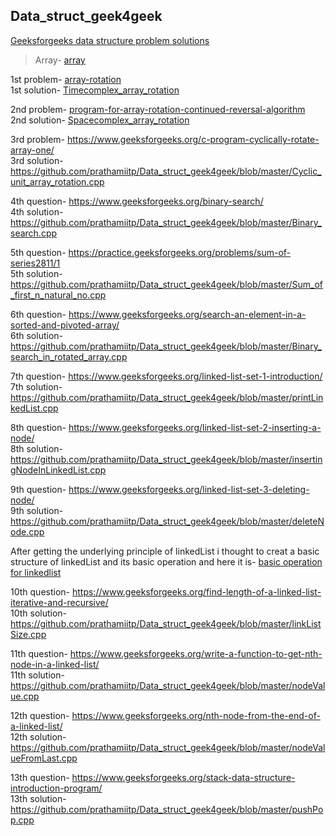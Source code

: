 ## Data_struct_geek4geek

<a href="https://www.geeksforgeeks.org/data-structures/">Geeksforgeeks data structure problem solutions</a>


> Array- <a href="https://www.geeksforgeeks.org/array-data-structure/"> array </a>

1st problem- <a href="https://www.geeksforgeeks.org/array-rotation/">array-rotation</a>  
1st solution- <a href="https://github.com/prathamiitp/Data_struct_geek4geek/blob/master/Timecomplex_array_rotation.cpp">Timecomplex_array_rotation</a>

2nd problem- <a href="https://www.geeksforgeeks.org/program-for-array-rotation-continued-reversal-algorithm/">program-for-array-rotation-continued-reversal-algorithm</a>  
2nd solution- <a href="https://github.com/prathamiitp/Data_struct_geek4geek/blob/master/Spacecomplex_array_rotation.cpp">Spacecomplex_array_rotation</a>

3rd problem- https://www.geeksforgeeks.org/c-program-cyclically-rotate-array-one/  
3rd solution- https://github.com/prathamiitp/Data_struct_geek4geek/blob/master/Cyclic_unit_array_rotation.cpp

4th question- https://www.geeksforgeeks.org/binary-search/  
4th solution- https://github.com/prathamiitp/Data_struct_geek4geek/blob/master/Binary_search.cpp

5th question- https://practice.geeksforgeeks.org/problems/sum-of-series2811/1  
5th solution- https://github.com/prathamiitp/Data_struct_geek4geek/blob/master/Sum_of_first_n_natural_no.cpp

6th question- https://www.geeksforgeeks.org/search-an-element-in-a-sorted-and-pivoted-array/  
6th solution- https://github.com/prathamiitp/Data_struct_geek4geek/blob/master/Binary_search_in_rotated_array.cpp

7th question- https://www.geeksforgeeks.org/linked-list-set-1-introduction/  
7th solution- https://github.com/prathamiitp/Data_struct_geek4geek/blob/master/printLinkedList.cpp

8th question- https://www.geeksforgeeks.org/linked-list-set-2-inserting-a-node/  
8th solution- https://github.com/prathamiitp/Data_struct_geek4geek/blob/master/insertingNodeInLinkedList.cpp

9th question- https://www.geeksforgeeks.org/linked-list-set-3-deleting-node/  
9th solution- https://github.com/prathamiitp/Data_struct_geek4geek/blob/master/deleteNode.cpp

After getting the underlying principle of linkedList i thought to creat a basic structure of linkedList and its basic operation and here it is- <a href = "https://github.com/prathamiitp/Data_struct_geek4geek/blob/master/linkedList.cpp"> basic operation for linkedlist </a>

10th question- https://www.geeksforgeeks.org/find-length-of-a-linked-list-iterative-and-recursive/  
10th solution- https://github.com/prathamiitp/Data_struct_geek4geek/blob/master/linkListSize.cpp

11th question- https://www.geeksforgeeks.org/write-a-function-to-get-nth-node-in-a-linked-list/  
11th solution- https://github.com/prathamiitp/Data_struct_geek4geek/blob/master/nodeValue.cpp

12th question- https://www.geeksforgeeks.org/nth-node-from-the-end-of-a-linked-list/  
12th solution- https://github.com/prathamiitp/Data_struct_geek4geek/blob/master/nodeValueFromLast.cpp

13th question- https://www.geeksforgeeks.org/stack-data-structure-introduction-program/  
13th solution- https://github.com/prathamiitp/Data_struct_geek4geek/blob/master/pushPop.cpp
